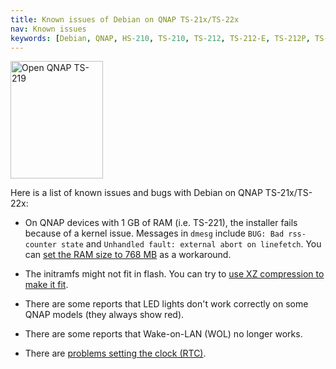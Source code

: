 ```yaml
---
title: Known issues of Debian on QNAP TS-21x/TS-22x
nav: Known issues
keywords: [Debian, QNAP, HS-210, TS-210, TS-212, TS-212-E, TS-212P, TS-219, TS-219P, TS-219P+, TS-220, TS-221, bugs, issues, defects]
---
```


<div class="right">
<img src = "../images/r_ts219p.jpg" class="border" alt="Open QNAP TS-219" width="148" height="188" />
</div>

Here is a list of known issues and bugs with Debian on QNAP TS-21x/TS-22x:

* On QNAP devices with 1 GB of RAM (i.e. TS-221), the installer fails
because of a kernel issue.  Messages in `dmesg` include `BUG: Bad
rss-counter state` and `Unhandled fault: external abort on linefetch`.
You can [set the RAM size to 768 MB](../mem-768m/) as a workaround.

* The initramfs might not fit in flash.  You can try to [use XZ
compression to make it fit](../troubleshooting/#ramdisk-space).

* There are some reports that LED lights don't work correctly on some
QNAP models (they always show red).

* There are some reports that Wake-on-LAN (WOL) no longer works.

* There are [problems setting the clock (RTC)](https://lists.debian.org/debian-arm/2019/09/msg00023.html).

